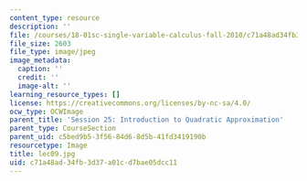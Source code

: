 ```yaml
---
content_type: resource
description: ''
file: /courses/18-01sc-single-variable-calculus-fall-2010/c71a48ad34fb3d37a01cd7bae05dcc11_lec09.jpg
file_size: 2603
file_type: image/jpeg
image_metadata:
  caption: ''
  credit: ''
  image-alt: ''
learning_resource_types: []
license: https://creativecommons.org/licenses/by-nc-sa/4.0/
ocw_type: OCWImage
parent_title: 'Session 25: Introduction to Quadratic Approximation'
parent_type: CourseSection
parent_uid: c5bed9b5-3f56-84d6-8d5b-41fd3419190b
resourcetype: Image
title: lec09.jpg
uid: c71a48ad-34fb-3d37-a01c-d7bae05dcc11
---
```

